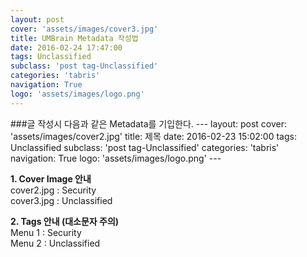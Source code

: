 ```yaml
---
layout: post
cover: 'assets/images/cover3.jpg'
title: UMBrain Metadata 작성법
date: 2016-02-24 17:47:00
tags: Unclassified
subclass: 'post tag-Unclassified'
categories: 'tabris'
navigation: True
logo: 'assets/images/logo.png'
---
```



###글 작성시 다음과 같은 Metadata를 기입한다.
	---
	layout: post
	cover: 'assets/images/cover2.jpg'
	title: 제목
	date: 2016-02-23 15:02:00
	tags: Unclassified
	subclass: 'post tag-Unclassified'
	categories: 'tabris'
	navigation: True
	logo: 'assets/images/logo.png'
	---

**1. Cover Image 안내**  
cover2.jpg : Security  
cover3.jpg : Unclassified  

**2. Tags 안내 (대소문자 주의)**  
Menu 1 : Security  
Menu 2 : Unclassified  

